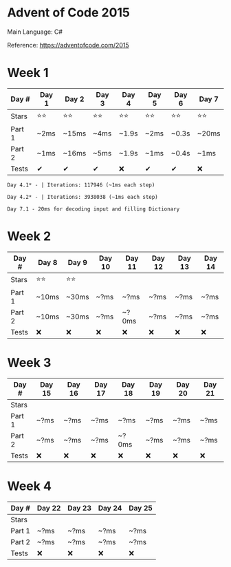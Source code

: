 # Advent of Code 2015
Main Language: C#

Reference: https://adventofcode.com/2015

# Week 1
|Day # | Day 1 | Day 2 | Day 3 | Day 4 | Day 5 | Day 6 | Day 7 |
|------|------------|------------|------------|------------|------------|------------|------------|
|Stars |⭐⭐       |⭐⭐       |⭐⭐       |⭐⭐       |⭐⭐       |⭐⭐          |⭐⭐            |
|Part 1|~2ms        |~15ms       |~4ms        |~1.9s       |~2ms        |~0.3s       |~20ms        |
|Part 2|~1ms        |~16ms       |~5ms        |~1.9s       |~1ms        |~0.4s        |~1ms        |
|Tests |✔           |✔          |✔          |❌          |✔           |✔         |❌          |

```text
Day 4.1* - | Iterations: 117946 (~1ms each step)

Day 4.2* - | Iterations: 3938038 (~1ms each step)

Day 7.1 - 20ms for decoding input and filling Dictionary
```
# Week 2
|Day # | Day 8 | Day 9 | Day 10 | Day 11| Day 12 | Day 13 | Day 14 |
|------|------------|------------|-------------|------------|-------------|-------------|-------------|
|Stars |⭐⭐       |⭐⭐       |             |            |             |             |             |
|Part 1|~10ms      |~30ms        |~?ms         |~?ms        |~?ms         |~?ms         |~?ms         |
|Part 2|~10ms      |~30ms        |~?ms         |~?0ms       |~?ms         |~?ms         |~?ms         |
|Tests |❌         |❌          |❌          |❌          |❌           |❌          |❌          |

# Week 3
|Day # | Day 15 | Day 16 | Day 17 | Day 18| Day 19 | Day 20 | Day 21 |
|------|-------------|-------------|-------------|------------|-------------|-------------|-------------|
|Stars |             |             |             |            |             |             |             |
|Part 1|~?ms         |~?ms         |~?ms         |~?ms        |~?ms         |~?ms         |~?ms         |
|Part 2|~?ms         |~?ms         |~?ms         |~?0ms       |~?ms         |~?ms         |~?ms         |
|Tests |❌          |❌           |❌          |❌          |❌           |❌          |❌          |

# Week 4
|Day # | Day 22 | Day 23 | Day 24 | Day 25|
|------|-------------|-------------|-------------|------------|
|Stars |             |             |             |            |
|Part 1|~?ms         |~?ms         |~?ms         |~?ms        |
|Part 2|~?ms         |~?ms         |~?ms         |~?ms        |
|Tests |❌          |❌           |❌          |❌          |

